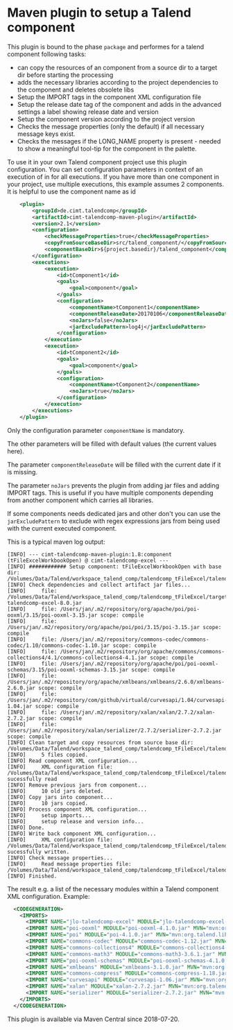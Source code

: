 # Maven plugin to setup a Talend component

This plugin is bound to the phase `package` and performes for a talend component following tasks:
* can copy the resources of an component from a source dir to a target dir before starting the processing
* adds the necessary libraries according to the project dependencies to the component and deletes obsolete libs
* Setup the IMPORT tags in the component XML configuration file
* Setup the release date tag of the component and adds in the advanced settings a label showing release date and version
* Setup the component version according to the project version
* Checks the message properties (only the default) if all necessary message keys exist.
* Checks the messages if the LONG_NAME property is present - needed to show a meaningful tool-tip for the component in the palette.

To use it in your own Talend component project use this plugin configuration. You can set configuration parameters in context of an execution of in for all executions.
If you have more than one component in your project, use multiple executions, this example assumes 2 components. It is helpful to use the component name as id
```xml
	<plugin>
		<groupId>de.cimt.talendcomp</groupId>
		<artifactId>cimt-talendcomp-maven-plugin</artifactId>
		<version>2.1</version>
		<configuration>
			<checkMessageProperties>true</checkMessageProperties>
			<copyFromSourceBaseDir>src/talend_component/</copyFromSourceBaseDir>
			<componentBaseDir>${project.basedir}/talend_component</componentBaseDir>
		</configuration>
		<executions>
			<execution>
				<id>tComponent1</id>
				<goals>
					<goal>component</goal>
				</goals>
				<configuration>
					<componentName>tComponent1</componentName>
					<componentReleaseDate>20170106</componentReleaseDate>
					<noJars>false</noJars>
					<jarExcludePattern>log4j</jarExcludePattern>
				</configuration>
			</execution>
			<execution>
				<id>tComponent2</id>
				<goals>
					<goal>component</goal>
				</goals>
				<configuration>
					<componentName>tComponent2</componentName>
					<noJars>true</noJars>
				</configuration>
			</execution>
		</executions>
	</plugin>

```
Only the configuration parameter `componentName` is mandatory.

The other parameters will be filled with default values (the current values here).

The parameter `componentReleaseDate` will be filled with the current date if it is missing.

The parameter `noJars` prevents the plugin from adding jar files and adding IMPORT tags. This is useful if you have multiple components depending from another component which carries all libraries.

If some components needs dedicated jars and other don't you can use the `jarExcludePattern` to exclude with regex expressions jars from being used with the current executed component.

This is a typical maven log output:
```
[INFO] --- cimt-talendcomp-maven-plugin:1.8:component (tFileExcelWorkbookOpen) @ cimt-talendcomp-excel ---
[INFO] ############ Setup component: tFileExcelWorkbookOpen with base dir: /Volumes/Data/Talend/workspace_talend_comp/talendcomp_tFileExcel/talend_component
[INFO] Check dependencies and collect artifact jar files...
[INFO]     file: /Volumes/Data/Talend/workspace_talend_comp/talendcomp_tFileExcel/target/cimt-talendcomp-excel-8.0.jar
[INFO]     file: /Users/jan/.m2/repository/org/apache/poi/poi-ooxml/3.15/poi-ooxml-3.15.jar scope: compile
[INFO]     file: /Users/jan/.m2/repository/org/apache/poi/poi/3.15/poi-3.15.jar scope: compile
[INFO]     file: /Users/jan/.m2/repository/commons-codec/commons-codec/1.10/commons-codec-1.10.jar scope: compile
[INFO]     file: /Users/jan/.m2/repository/org/apache/commons/commons-collections4/4.1/commons-collections4-4.1.jar scope: compile
[INFO]     file: /Users/jan/.m2/repository/org/apache/poi/poi-ooxml-schemas/3.15/poi-ooxml-schemas-3.15.jar scope: compile
[INFO]     file: /Users/jan/.m2/repository/org/apache/xmlbeans/xmlbeans/2.6.0/xmlbeans-2.6.0.jar scope: compile
[INFO]     file: /Users/jan/.m2/repository/com/github/virtuald/curvesapi/1.04/curvesapi-1.04.jar scope: compile
[INFO]     file: /Users/jan/.m2/repository/xalan/xalan/2.7.2/xalan-2.7.2.jar scope: compile
[INFO]     file: /Users/jan/.m2/repository/xalan/serializer/2.7.2/serializer-2.7.2.jar scope: compile
[INFO] Clean target and copy resources from source base dir: /Volumes/Data/Talend/workspace_talend_comp/talendcomp_tFileExcel/talend_component
[INFO]     5 files copied.
[INFO] Read component XML configuration...
[INFO]     XML configuration file: /Volumes/Data/Talend/workspace_talend_comp/talendcomp_tFileExcel/talend_component/tFileExcelWorkbookOpen/tFileExcelWorkbookOpen_java.xml sucessfully read
[INFO] Remove previous jars from component...
[INFO]     10 old jars deleted.
[INFO] Copy jars into component...
[INFO]     10 jars copied.
[INFO] Process component XML configuration...
[INFO]     setup imports...
[INFO]     setup release and version info...
[INFO] Done.
[INFO] Write back component XML configuration...
[INFO]     XML configuration file: /Volumes/Data/Talend/workspace_talend_comp/talendcomp_tFileExcel/talend_component/tFileExcelWorkbookOpen/tFileExcelWorkbookOpen_java.xml sucessfully written.
[INFO] Check message properties...
[INFO]     Read message properties file: /Volumes/Data/Talend/workspace_talend_comp/talendcomp_tFileExcel/talend_component/tFileExcelWorkbookOpen/tFileExcelWorkbookOpen_messages.properties
[INFO] Finished.
```

The result e.g. a list of the necessary modules within a Talend component XML configuration.
Example:
```xml
  <CODEGENERATION> 
    <IMPORTS> 
      <IMPORT NAME="jlo-talendcomp-excel" MODULE="jlo-talendcomp-excel-11.3.jar" MVN="mvn:org.talend.libraries/jlo-talendcomp-excel-11.3/6.0.0-SNAPSHOT" REQUIRED="true"/>
      <IMPORT NAME="poi-ooxml" MODULE="poi-ooxml-4.1.0.jar" MVN="mvn:org.talend.libraries/poi-ooxml-4.1.0/6.0.0-SNAPSHOT" REQUIRED="true"/>
      <IMPORT NAME="poi" MODULE="poi-4.1.0.jar" MVN="mvn:org.talend.libraries/poi-4.1.0/6.0.0-SNAPSHOT" REQUIRED="true"/>
      <IMPORT NAME="commons-codec" MODULE="commons-codec-1.12.jar" MVN="mvn:org.talend.libraries/commons-codec-1.12/6.0.0-SNAPSHOT" REQUIRED="true"/>
      <IMPORT NAME="commons-collections4" MODULE="commons-collections4-4.3.jar" MVN="mvn:org.talend.libraries/commons-collections4-4.3/6.0.0-SNAPSHOT" REQUIRED="true"/>
      <IMPORT NAME="commons-math3" MODULE="commons-math3-3.6.1.jar" MVN="mvn:org.talend.libraries/commons-math3-3.6.1/6.0.0-SNAPSHOT" REQUIRED="true"/>
      <IMPORT NAME="poi-ooxml-schemas" MODULE="poi-ooxml-schemas-4.1.0.jar" MVN="mvn:org.talend.libraries/poi-ooxml-schemas-4.1.0/6.0.0-SNAPSHOT" REQUIRED="true"/>
      <IMPORT NAME="xmlbeans" MODULE="xmlbeans-3.1.0.jar" MVN="mvn:org.talend.libraries/xmlbeans-3.1.0/6.0.0-SNAPSHOT" REQUIRED="true"/>
      <IMPORT NAME="commons-compress" MODULE="commons-compress-1.18.jar" MVN="mvn:org.talend.libraries/commons-compress-1.18/6.0.0-SNAPSHOT" REQUIRED="true"/>
      <IMPORT NAME="curvesapi" MODULE="curvesapi-1.06.jar" MVN="mvn:org.talend.libraries/curvesapi-1.06/6.0.0-SNAPSHOT" REQUIRED="true"/>
      <IMPORT NAME="xalan" MODULE="xalan-2.7.2.jar" MVN="mvn:org.talend.libraries/xalan-2.7.2/6.0.0-SNAPSHOT" REQUIRED="true"/>
      <IMPORT NAME="serializer" MODULE="serializer-2.7.2.jar" MVN="mvn:org.talend.libraries/serializer-2.7.2/6.0.0-SNAPSHOT" REQUIRED="true"/>
    </IMPORTS> 
  </CODEGENERATION>  
```

This plugin is available via Maven Central since 2018-07-20.
